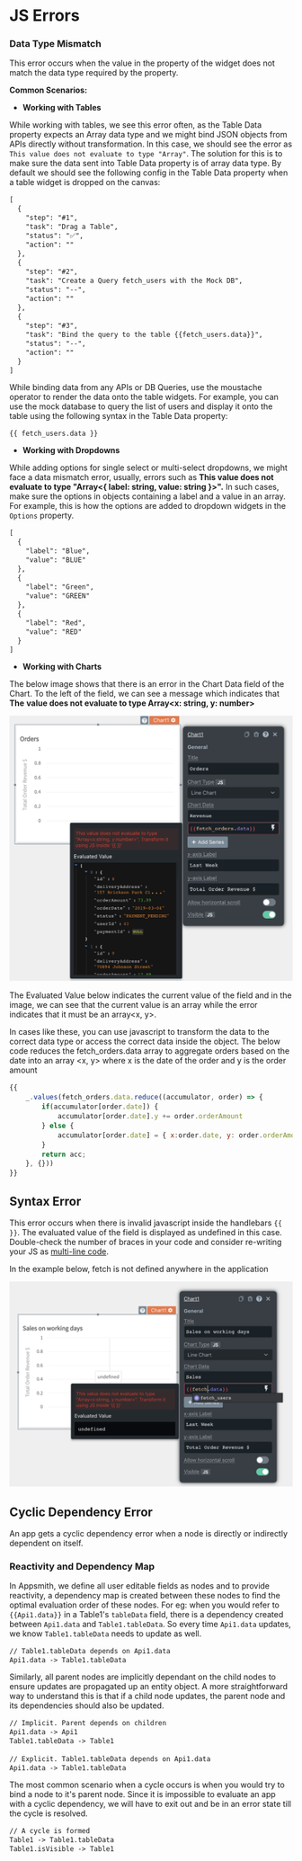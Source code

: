 # JS Errors

### Data Type Mismatch

This error occurs when the value in the property of the widget does not match the data type required by the property.

**Common Scenarios:**  

* **Working with Tables**

While working with tables, we see this error often, as the Table Data property expects an Array data type and we might bind JSON objects from APIs directly without transformation. In this case, we should see the error as `This value does not evaluate to type "Array"`. The solution for this is to make sure the data sent into Table Data property is of array data type. By default we should see the following config in the Table Data property when a table widget is dropped on the canvas:

```text
[
  {
    "step": "#1",
    "task": "Drag a Table",
    "status": "✅",
    "action": ""
  },
  {
    "step": "#2",
    "task": "Create a Query fetch_users with the Mock DB",
    "status": "--",
    "action": ""
  },
  {
    "step": "#3",
    "task": "Bind the query to the table {{fetch_users.data}}",
    "status": "--",
    "action": ""
  }
]
```

While binding data from any APIs or DB Queries, use the moustache operator to render the data onto the table widgets. For example, you can use the mock database to query the list of users and display it onto the table using the following syntax in the Table Data property:

```text
{{ fetch_users.data }}
```

* **Working with Dropdowns**

While adding options for single select or multi-select dropdowns, we might face a data mismatch error, usually, errors such as **This value does not evaluate to type "Array&lt;{ label: string, value: string }&gt;".** In such cases, make sure the options in objects containing a label and a value in an array. For example, this is how the options are added to dropdown widgets in the `Options` property.

```text
[
  {
    "label": "Blue",
    "value": "BLUE"
  },
  {
    "label": "Green",
    "value": "GREEN"
  },
  {
    "label": "Red",
    "value": "RED"
  }
]
```

* **Working with Charts**

The below image shows that there is an error in the Chart Data field of the Chart. To the left of the field, we can see a message which indicates that **The** **value does not evaluate to type Array&lt;x: string, y: number&gt;**

![](../.gitbook/assets/chart-error.png)

The Evaluated Value below indicates the current value of the field and in the image, we can see that the current value is an array while the error indicates that it must be an array&lt;x, y&gt;.

In cases like these, you can use javascript to transform the data to the correct data type or access the correct data inside the object. The below code reduces the fetch\_orders.data array to aggregate orders based on the date into an array &lt;x, y&gt; where x is the date of the order and y is the order amount

```javascript
{{
    _.values(fetch_orders.data.reduce((accumulator, order) => {
        if(accumulator[order.date]) {
            accumulator[order.date].y += order.orderAmount
        } else {
            accumulator[order.date] = { x:order.date, y: order.orderAmount  }; 
        }
        return acc;
    }, {}))
}}
```

## Syntax Error

This error occurs when there is invalid javascript inside the handlebars `{{ }}`. The evaluated value of the field is displayed as undefined in this case. Double-check the number of braces in your code and consider re-writing your JS as [multi-line code](../core-concepts/writing-code/#multi-line-js).

In the example below, fetch is not defined anywhere in the application

![](../.gitbook/assets/syntax-error.png)

## Cyclic Dependency Error

An app gets a cyclic dependency error when a node is directly or indirectly dependent on itself.

### Reactivity and Dependency Map

In Appsmith, we define all user editable fields as nodes and to provide reactivity, a dependency map is created between these nodes to find the optimal evaluation order of these nodes. For eg: when you would refer to `{{Api1.data}}` in a Table1's `tableData` field, there is a dependency created between `Api1.data` and `Table1.tableData`. So every time `Api1.data` updates, we know `Table1.tableData` needs to update as well.

```text
// Table1.tableData depends on Api1.data
Api1.data -> Table1.tableData
```

Similarly, all parent nodes are implicitly dependant on the child nodes to ensure updates are propagated up an entity object. A more straightforward way to understand this is that if a child node updates, the parent node and its dependencies should also be updated.

```text
// Implicit. Parent depends on children
Api1.data -> Api1
Table1.tableData -> Table1

// Explicit. Table1.tableData depends on Api1.data
Api1.data -> Table1.tableData
```

The most common scenario when a cycle occurs is when you would try to bind a node to it's parent node. Since it is impossible to evaluate an app with a cyclic dependency, we will have to exit out and be in an error state till the cycle is resolved.

```text
// A cycle is formed
Table1 -> Table1.tableData
Table1.isVisible -> Table1
```

